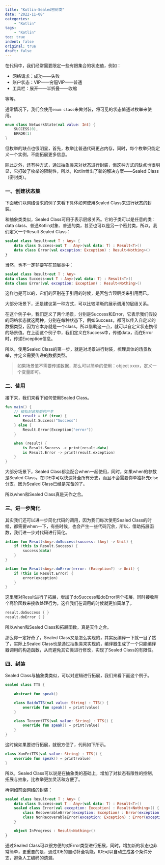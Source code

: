 ```yaml
---
title: "Kotlin-Sealed密封类"
date: "2022-11-08"
categories:
    - "Kotlin"
tags:
    - "Kotlin"
toc: true
indent: false
original: true
draft: false
---
```


在代码中，我们经常需要限定一些有限集合的状态值，例如：

+ 网络请求：成功——失败
+ 账户状态：VIP——穷逼VIP——普通
+ 工具栏：展开——半折叠——收缩

等等。

通常情况下，我们会使用`enum class`来做封装，将可见的状态值通过枚举来使用。

```kotlin
enum class NetworkState(val value: Int) {
    SUCCESS(0),
    ERROR(1)
}
```

但枚举的缺点也很明显，首先，枚举比普通代码更占内存，同时，每个枚举只能定义一个实例，不能拓展更多信息。

除此之外，还有种方式，通过抽象类来对状态进行封装，但这种方式的缺点也很明显，它打破了枚举的限制性，所以，Kotlin给出了新的解决方案——Sealed Class（密封类）。

### 一、创建状态集

下面我们以网络请求的例子来看下具体如何使用Sealed Class来进行状态的封装。

和抽象类类似，Sealed Class可用于表示层级关系。它的子类可以是任意的类：data class、普通Kotlin对象、普通的类，甚至也可以是另一个密封类，所以，我们定义一个Result Sealed Class：

```kotlin
sealed class Result<out T : Any> {
    data class Success<out T : Any>(val data: T) : Result<T>()
    data class Error(val exception: Exception) : Result<Nothing>()
}
```

当然，也不一定非要写在顶层类中：

```kotlin
sealed class Result<out T : Any> 
data class Success<out T : Any>(val data: T) : Result<T>()
data class Error(val exception: Exception) : Result<Nothing>()
```

这样也是可以的，它们的区别在于引用的时候，是否包含顶层类来引用而已。

大部分场景下，还是建议第一种方式，可以比较清晰的展示调用的层级关系。

在这个例子中，我们定义了两个场景，分别是Success和Error，它表示我们假设的网络状态就这两种，分别在每种状态下，例如Success，都可以传入自定义的数据类型，因为它本身就是一个class，所以借助这一点，就可以自定义状态携带的场景值。在上面这个例子中，我们定义在Success中，传递data，而在Error时，传递Exception信息。

所以，使用Sealed Class的第一步，就是对场景进行封装，梳理具体的场景枚举，并定义需要传递的数据类型。

> 如果场景值不需要传递数据，那么可以简单的使用：object xxxx，定义一个变量即可。

### 二、使用

接下来，我们来看下如何使用Sealed Class。

```kotlin
fun main() {
    // 模拟封装枚举的产生
    val result = if (true) {
        Result.Success("Success")
    } else {
        Result.Error(Exception("error"))
    }

    when (result) {
        is Result.Success -> print(result.data)
        is Result.Error -> print(result.exception)
    }
}
```

大部分场景下，Sealed Class都会配合when一起使用，同时，如果when的参数是Sealed Class，在IDE中可以快速补全所有分支，而且不会需要你单独补充else 分支，因为Sealed Class已经是完备的了。

所以when和Sealed Class真是天作之合。

### 三、进一步简化

其实我们还可以进一步简化代码的调用，因为我们每次使用Sealed Class的时候，都需要when一下，有些时候，也会产生一些代码冗余，所以，借助拓展函数，我们进一步对代码进行简化。

```kotlin 
inline fun Result<Any>.doSuccess(success: (Any) -> Unit) {
    if (this is Result.Success) {
        success(data)
    }
}

inline fun Result<Any>.doError(error: (Exception?) -> Unit) {
    if (this is Result.Error) {
        error(exception)
    }
}
```

这里我对Result进行了拓展，增加了doSuccess和doError两个拓展，同时接收两个高阶函数来接收处理行为，这样我们在调用的时候就更加简单了。

```kotlin
result.doSuccess { }
result.doError { }
```

所以when和Sealed Class和拓展函数，真是天作之合。

那么你一定好奇了，Sealed Class又是怎么实现的，其实反编译一下就一目了然了，实际上Sealed Class也是通过抽象类来实现的，编译器生成了一个只能编译器调用的构造函数，从而避免其它类进行修改，实现了Sealed Class的有限性。

### 四、封装

Sealed Class与抽象类类似，可以对逻辑进行拓展，我们来看下面这个例子。

```kotlin
sealed class TTS {
    
    abstract fun speak()

    class BaiduTTS(val value: String) : TTS() {
        override fun speak() = print(value)
    }

    class TencentTTS(val value: String) : TTS() {
        override fun speak() = print(value)
    }
}
```

这时候如果要进行拓展，就很方便了，代码如下所示。

```kotlin
class XunFeiTTS(val value: String) : TTS() {
    override fun speak() = print(value)
}
```

所以，Sealed Class可以说是在抽象类的基础上，增加了对状态有限性的控制，拓展与抽象，比枚举更加灵活和方便了。

再例如前面网络的封装：

```kotlin
sealed class Result<out T : Any> {
    data class Success<out T : Any>(val data: T) : Result<T>()
    sealed class Error(val exception: Exception) : Result<Nothing>() {
        class RecoverableError(exception: Exception) : Error(exception)
        class NonRecoverableError(exception: Exception) : Error(exception)
    }

    object InProgress : Result<Nothing>()
}
```

通过Sealed Class可以很方便的对Error类型进行拓展，同时，增加新的状态也非常简单，更重要的是，通过IDE的自动补全功能，IDE可以自动生成各个条件分支，避免人工编码的遗漏。
